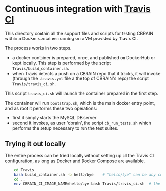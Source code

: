 
# Continuous integration with [Travis CI](https://travis-ci.org/)

This directory contain all the support files and scripts for testing CBRAIN within a Docker container running on a VM provided by Travis CI.

The process works in two steps.

* a docker container is prepared, once, and published on DockerHub or kept locally. This step is performed by the script `Travis/build_container.sh`.
* when Travis detects a push on a CBRAIN repo that it tracks, it will invoke (through the `.travis.yml` file a the top of CBRAIN's repo) the script `Travis/travis_ci.sh`.

This script `travis_ci.sh` will launch the container prepared in the first step.

The container will run `bootstrap.sh`, which is the main docker entry point, and as root it performs these two operations:

* first it simply starts the MySQL DB server
* second it invokes, as user 'cbrain', the script `cb_run_tests.sh` which performs the setup necessary to run the test suites.

## Trying it out locally

The entire process can be tried locally without setting up all the Travis CI configuration, as long as Docker and Docker Compose are available.

```bash
    cd Travis
    bash build_container.sh -b hello/bye    # "hello/bye" can be any container name of your choice
    cd ..
    env CBRAIN_CI_IMAGE_NAME=hello/bye bash Travis/travis_ci.sh  # the container name can be given in argument too
```

